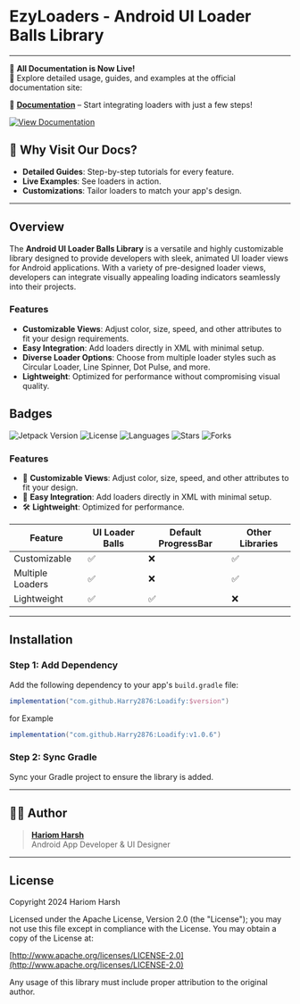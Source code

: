 # EzyLoaders - Android UI Loader Balls Library

---

🎉 **All Documentation is Now Live!**  
🚀 Explore detailed usage, guides, and examples at the official documentation site:  

📖 **[Documentation](https://loadify-docs.vercel.app/)** – Start integrating loaders with just a few steps!  

[![View Documentation](https://github.com/user-attachments/assets/4ab92de0-7ac1-48b0-99a6-1ba0bf67eb33)](https://loadify-docs.vercel.app/)

## 📝 Why Visit Our Docs?

- **Detailed Guides**: Step-by-step tutorials for every feature.
- **Live Examples**: See loaders in action.
- **Customizations**: Tailor loaders to match your app's design.

---

## Overview

The **Android UI Loader Balls Library** is a versatile and highly customizable library designed to provide developers with sleek, animated UI loader views for Android applications. With a variety of pre-designed loader views, developers can integrate visually appealing loading indicators seamlessly into their projects.


### Features

- **Customizable Views**: Adjust color, size, speed, and other attributes to fit your design requirements.
- **Easy Integration**: Add loaders directly in XML with minimal setup.
- **Diverse Loader Options**: Choose from multiple loader styles such as Circular Loader, Line Spinner, Dot Pulse, and more.
- **Lightweight**: Optimized for performance without compromising visual quality.

## Badges

![Jetpack Version](https://img.shields.io/badge/Jetpack-1.0.6-brightgreen) ![License](https://img.shields.io/badge/License-Apache%202.0-blue) ![Languages](https://img.shields.io/github/languages/top/Harry2876/Loadify) ![Stars](https://img.shields.io/github/stars/Harry2876/Loadify?style=social) ![Forks](https://img.shields.io/github/forks/Harry2876/Loadify?style=social)


### Features
- 🚀 **Customizable Views**: Adjust color, size, speed, and other attributes to fit your design.
- 🎨 **Easy Integration**: Add loaders directly in XML with minimal setup.
- 🛠️ **Lightweight**: Optimized for performance.


| Feature               | UI Loader Balls | Default ProgressBar | Other Libraries |
|-----------------------|-----------------|---------------------|-----------------|
| Customizable          | ✅              | ❌                  | ✅              |
| Multiple Loaders      | ✅              | ❌                  | ✅              |
| Lightweight           | ✅              | ✅                  | ❌              |

---

## Installation

### Step 1: Add Dependency

Add the following dependency to your app's `build.gradle` file:

```gradle
implementation("com.github.Harry2876:Loadify:$version")
```
for Example
```gradle
implementation("com.github.Harry2876:Loadify:v1.0.6")
```


### Step 2: Sync Gradle

Sync your Gradle project to ensure the library is added.

---

## 👨‍💻 Author
> [**Hariom Harsh**](https://github.com/Harry2876)  
> Android App Developer & UI Designer  

---

## License
Copyright 2024 Hariom Harsh

Licensed under the Apache License, Version 2.0 (the "License");
you may not use this file except in compliance with the License.
You may obtain a copy of the License at:

[http://www.apache.org/licenses/LICENSE-2.0](http://www.apache.org/licenses/LICENSE-2.0)

Any usage of this library must include proper attribution to the original author.
